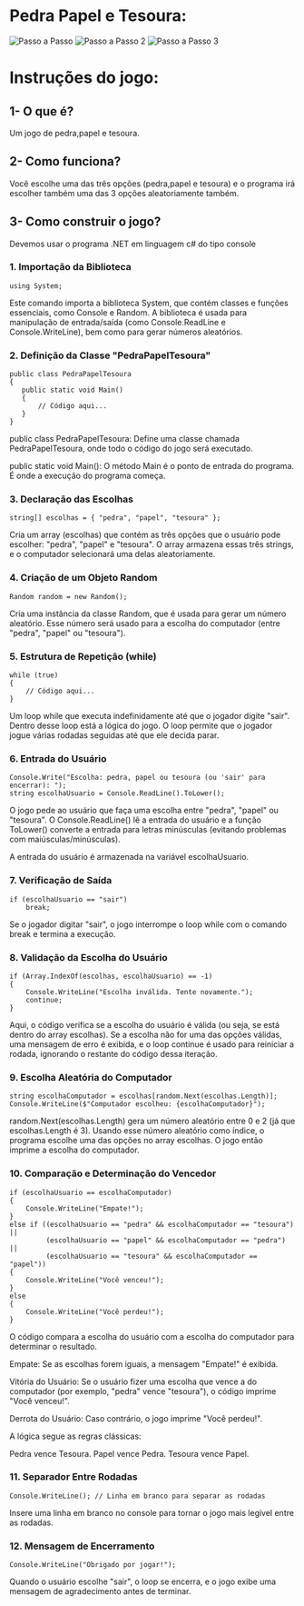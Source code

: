 
# Pedra Papel e Tesoura:

![Passo a Passo](https://github.com/user-attachments/assets/8f037750-d938-4d92-b2c8-f0d6644d5099)
![Passo a Passo 2](https://github.com/user-attachments/assets/908551b4-1689-4492-b1cd-d3dd1d13a144)
![Passo a Passo 3](https://github.com/user-attachments/assets/4cbc7527-ed8f-4c04-96a9-ad7631e343b9)




# Instruções do jogo:

## 1- O que é?

Um jogo de pedra,papel e tesoura.

## 2- Como funciona?
 
 Você escolhe uma das três opções (pedra,papel e tesoura) e o programa irá escolher também uma das 3 opções aleatoriamente também.

## 3- Como construir o jogo?
 
 Devemos usar o programa .NET em linguagem c# do tipo console

### 1. Importação da Biblioteca
```
using System;
```
Este comando importa a biblioteca System, que contém classes e funções essenciais, como Console e Random. A biblioteca é usada para manipulação de entrada/saída (como Console.ReadLine e Console.WriteLine), bem como para gerar números aleatórios.

### 2. Definição da Classe "PedraPapelTesoura"
 ```
public class PedraPapelTesoura
{
    public static void Main()
    {
        // Código aqui...
    }
}
```
public class PedraPapelTesoura: Define uma classe chamada PedraPapelTesoura, onde todo o código do jogo será executado.

public static void Main(): O método Main é o ponto de entrada do programa. É onde a execução do programa começa.

### 3. Declaração das Escolhas
```
string[] escolhas = { "pedra", "papel", "tesoura" };
```
Cria um array (escolhas) que contém as três opções que o usuário pode escolher: "pedra", "papel" e "tesoura". O array armazena essas três strings, e o computador selecionará uma delas aleatoriamente.

### 4. Criação de um Objeto Random
```
Random random = new Random();
```
Cria uma instância da classe Random, que é usada para gerar um número aleatório. Esse número será usado para a escolha do computador (entre "pedra", "papel" ou "tesoura").

### 5. Estrutura de Repetição (while)
```
while (true)
{
    // Código aqui...
}
```
Um loop while que executa indefinidamente até que o jogador digite "sair". Dentro desse loop está a lógica do jogo.
O loop permite que o jogador jogue várias rodadas seguidas até que ele decida parar.

### 6. Entrada do Usuário
```
Console.Write("Escolha: pedra, papel ou tesoura (ou 'sair' para encerrar): ");
string escolhaUsuario = Console.ReadLine().ToLower();
```
O jogo pede ao usuário que faça uma escolha entre "pedra", "papel" ou "tesoura". O Console.ReadLine() lê a entrada do usuário e a função ToLower() converte a entrada para letras minúsculas (evitando problemas com maiúsculas/minúsculas).

A entrada do usuário é armazenada na variável escolhaUsuario.

### 7. Verificação de Saída
```
if (escolhaUsuario == "sair")
    break;
```
Se o jogador digitar "sair", o jogo interrompe o loop while com o comando break e termina a execução.

### 8. Validação da Escolha do Usuário
```
if (Array.IndexOf(escolhas, escolhaUsuario) == -1)
{
    Console.WriteLine("Escolha inválida. Tente novamente.");
    continue;
}
```
Aqui, o código verifica se a escolha do usuário é válida (ou seja, se está dentro do array escolhas).
Se a escolha não for uma das opções válidas, uma mensagem de erro é exibida, e o loop continue é usado para reiniciar a rodada, ignorando o restante do código dessa iteração.

### 9. Escolha Aleatória do Computador
```
string escolhaComputador = escolhas[random.Next(escolhas.Length)];
Console.WriteLine($"Computador escolheu: {escolhaComputador}");
```
random.Next(escolhas.Length) gera um número aleatório entre 0 e 2 (já que escolhas.Length é 3).
Usando esse número aleatório como índice, o programa escolhe uma das opções no array escolhas.
O jogo então imprime a escolha do computador.

### 10. Comparação e Determinação do Vencedor
```
if (escolhaUsuario == escolhaComputador)
{
    Console.WriteLine("Empate!");
}
else if ((escolhaUsuario == "pedra" && escolhaComputador == "tesoura") ||
         (escolhaUsuario == "papel" && escolhaComputador == "pedra") ||
         (escolhaUsuario == "tesoura" && escolhaComputador == "papel"))
{
    Console.WriteLine("Você venceu!");
}
else
{
    Console.WriteLine("Você perdeu!");
}
```
O código compara a escolha do usuário com a escolha do computador para determinar o resultado.

Empate: Se as escolhas forem iguais, a mensagem "Empate!" é exibida.

Vitória do Usuário: Se o usuário fizer uma escolha que vence a do computador (por exemplo, "pedra" vence "tesoura"), o código imprime "Você venceu!".

Derrota do Usuário: Caso contrário, o jogo imprime "Você perdeu!".

A lógica segue as regras clássicas:

Pedra vence Tesoura.
Papel vence Pedra.
Tesoura vence Papel.

### 11. Separador Entre Rodadas
```
Console.WriteLine(); // Linha em branco para separar as rodadas
```
Insere uma linha em branco no console para tornar o jogo mais legível entre as rodadas.

### 12. Mensagem de Encerramento
```
Console.WriteLine("Obrigado por jogar!");
```
Quando o usuário escolhe "sair", o loop se encerra, e o jogo exibe uma mensagem de agradecimento antes de terminar.
